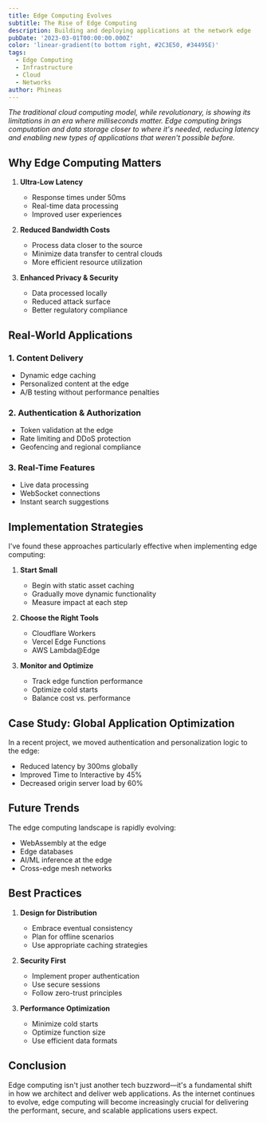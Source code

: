 ```yaml
---
title: Edge Computing Evolves
subtitle: The Rise of Edge Computing
description: Building and deploying applications at the network edge
pubDate: '2023-03-01T00:00:00.000Z'
color: 'linear-gradient(to bottom right, #2C3E50, #34495E)'
tags:
  - Edge Computing
  - Infrastructure
  - Cloud
  - Networks
author: Phineas
---
```


_The traditional cloud computing model, while revolutionary, is showing its limitations in an era where milliseconds matter. Edge computing brings computation and data storage closer to where it's needed, reducing latency and enabling new types of applications that weren't possible before._

## Why Edge Computing Matters

1. **Ultra-Low Latency**
   - Response times under 50ms
   - Real-time data processing
   - Improved user experiences

2. **Reduced Bandwidth Costs**
   - Process data closer to the source
   - Minimize data transfer to central clouds
   - More efficient resource utilization

3. **Enhanced Privacy & Security**
   - Data processed locally
   - Reduced attack surface
   - Better regulatory compliance

## Real-World Applications

### 1. Content Delivery
- Dynamic edge caching
- Personalized content at the edge
- A/B testing without performance penalties

### 2. Authentication & Authorization
- Token validation at the edge
- Rate limiting and DDoS protection
- Geofencing and regional compliance

### 3. Real-Time Features
- Live data processing
- WebSocket connections
- Instant search suggestions

## Implementation Strategies

I've found these approaches particularly effective when implementing edge computing:

1. **Start Small**
   - Begin with static asset caching
   - Gradually move dynamic functionality
   - Measure impact at each step

2. **Choose the Right Tools**
   - Cloudflare Workers
   - Vercel Edge Functions
   - AWS Lambda@Edge

3. **Monitor and Optimize**
   - Track edge function performance
   - Optimize cold starts
   - Balance cost vs. performance

## Case Study: Global Application Optimization

In a recent project, we moved authentication and personalization logic to the edge:
- Reduced latency by 300ms globally
- Improved Time to Interactive by 45%
- Decreased origin server load by 60%

## Future Trends

The edge computing landscape is rapidly evolving:
- WebAssembly at the edge
- Edge databases
- AI/ML inference at the edge
- Cross-edge mesh networks

## Best Practices

1. **Design for Distribution**
   - Embrace eventual consistency
   - Plan for offline scenarios
   - Use appropriate caching strategies

2. **Security First**
   - Implement proper authentication
   - Use secure sessions
   - Follow zero-trust principles

3. **Performance Optimization**
   - Minimize cold starts
   - Optimize function size
   - Use efficient data formats

## Conclusion

Edge computing isn't just another tech buzzword—it's a fundamental shift in how we architect and deliver web applications. As the internet continues to evolve, edge computing will become increasingly crucial for delivering the performant, secure, and scalable applications users expect.
